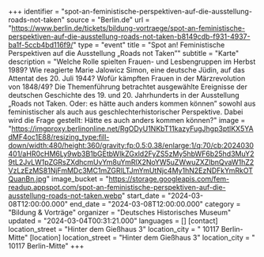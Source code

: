 +++
identifier = "spot-an-feministische-perspektiven-auf-die-ausstellung-roads-not-taken"
source = "Berlin.de"
url = "https://www.berlin.de/tickets/bildung-vortraege/spot-an-feministische-perspektiven-auf-die-ausstellung-roads-not-taken-b8149cdb-f931-4937-ba1f-5ccb4bd116f9/"
type = "event"
title = "Spot an! Feministische Perspektiven auf die Ausstellung „Roads not Taken”"
subtitle = "Karte"
description = "Welche Rolle spielten Frauen- und Lesbengruppen im Herbst 1989? Wie reagierte Marie Jalowicz Simon, eine deutsche Jüdin, auf das Attentat des 20. Juli 1944? Wofür kämpften Frauen in der Märzrevolution von 1848/49? Die Themenführung betrachtet ausgewählte Ereignisse der deutschen Geschichte des 19. und 20. Jahrhunderts in der Ausstellung „Roads not Taken. Oder: es hätte auch anders kommen können” sowohl aus feministischer als auch aus geschlechterhistorischer Perspektive. Dabei wird die Frage gestellt: Hätte es auch anders kommen können?"
image = "https://imgproxy.berlinonline.net/RgODyU1NKbT11kazyFugJhgp3ptlKX5YAdMF4oc1E88/resizing_type:fill-down/width:480/height:360/gravity:fp:0.5:0.38/enlarge:1/q:70/cb:2024030401/aHR0cHM6Ly9wb3B1bGEtbWlkZGxld2FyZS5zMy5hbWF6b25hd3MuY29tL2JvLW1pZGRsZXdhcmUvYm8uYmRlX2NoYW5uZWwuZXZlbnQvaW1hZ2VzLzEzMS81NjFmMDc3MC1mZGRlLTJmYmUtNjc4My1hN2EzNDFkYmRkOTQuanBn.jpg"
image_bucket = "https://storage.googleapis.com/fem-readup.appspot.com/spot-an-feministische-perspektiven-auf-die-ausstellung-roads-not-taken.webp"
start_date = "2024-03-08T12:00:00.000"
end_date = "2024-03-08T12:00:00.000"
category = "Bildung & Vorträge"
organizer = "Deutsches Historisches Museum"
updated = "2024-03-04T00:31:21.000"
languages = []
[contact]
location_street = "Hinter dem Gießhaus 3"
location_city = " 10117 Berlin-Mitte"
[location]
location_street = "Hinter dem Gießhaus 3"
location_city = " 10117 Berlin-Mitte"
+++
